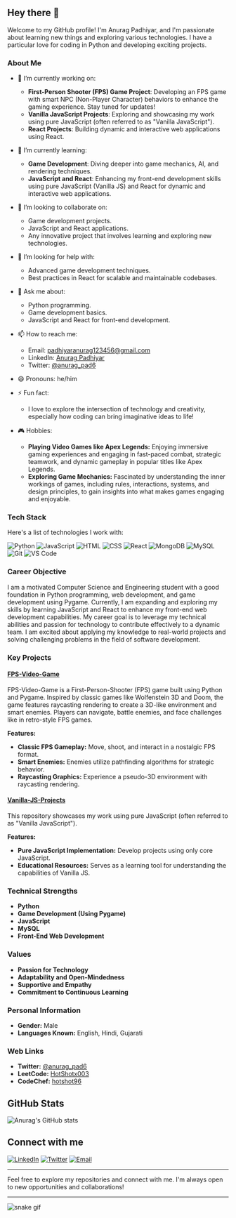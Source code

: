 ## Hey there 👋

Welcome to my GitHub profile! I'm Anurag Padhiyar, and I'm passionate about learning new things and exploring various technologies. I have a particular love for coding in Python and developing exciting projects.

### About Me
- 🔭 I’m currently working on:
  - **First-Person Shooter (FPS) Game Project**: Developing an FPS game with smart NPC (Non-Player Character) behaviors to enhance the gaming experience. Stay tuned for updates!
  - **Vanilla JavaScript Projects**: Exploring and showcasing my work using pure JavaScript (often referred to as "Vanilla JavaScript").
  - **React Projects**: Building dynamic and interactive web applications using React.

- 🌱 I’m currently learning:
  - **Game Development**: Diving deeper into game mechanics, AI, and rendering techniques.
  - **JavaScript and React**: Enhancing my front-end development skills using pure JavaScript (Vanilla JS) and React for dynamic and interactive web applications.

- 👯 I’m looking to collaborate on:
  - Game development projects.
  - JavaScript and React applications.
  - Any innovative project that involves learning and exploring new technologies.

- 🤔 I’m looking for help with:
  - Advanced game development techniques.
  - Best practices in React for scalable and maintainable codebases.

- 💬 Ask me about:
  - Python programming.
  - Game development basics.
  - JavaScript and React for front-end development.

- 📫 How to reach me:
  - Email: [padhiyaranurag123456@gmail.com](mailto:padhiyaranurag123456@gmail.com)
  - LinkedIn: [Anurag Padhiyar](https://www.linkedin.com/in/anurag-padhiyar-149210257)
  - Twitter: [@anurag_pad6](https://x.com/anurag_pad6)

- 😄 Pronouns: he/him

- ⚡ Fun fact:
  - I love to explore the intersection of technology and creativity, especially how coding can bring imaginative ideas to life!

- 🎮 Hobbies:
  - **Playing Video Games like Apex Legends:** Enjoying immersive gaming experiences and engaging in fast-paced combat, strategic teamwork, and dynamic gameplay in popular titles like Apex Legends.
  - **Exploring Game Mechanics:** Fascinated by understanding the inner workings of games, including rules, interactions, systems, and design principles, to gain insights into what makes games engaging and enjoyable.

### Tech Stack
Here's a list of technologies I work with:

<p align="left">
  <img src="https://img.shields.io/badge/-Python-3776AB?style=for-the-badge&logo=Python&logoColor=white" alt="Python"/>
  <img src="https://img.shields.io/badge/-JavaScript-F7DF1E?style=for-the-badge&logo=JavaScript&logoColor=black" alt="JavaScript"/>
  <img src="https://img.shields.io/badge/-HTML-E34F26?style=for-the-badge&logo=HTML5&logoColor=white" alt="HTML"/>
  <img src="https://img.shields.io/badge/-CSS-1572B6?style=for-the-badge&logo=CSS3&logoColor=white" alt="CSS"/>
  <img src="https://img.shields.io/badge/-React-61DAFB?style=for-the-badge&logo=React&logoColor=black" alt="React"/>
  <img src="https://img.shields.io/badge/-MongoDB-47A248?style=for-the-badge&logo=MongoDB&logoColor=white" alt="MongoDB"/>
  <img src="https://img.shields.io/badge/-MySQL-4479A1?style=for-the-badge&logo=MySQL&logoColor=white" alt="MySQL"/>
  <img src="https://img.shields.io/badge/-Git-F05032?style=for-the-badge&logo=Git&logoColor=white" alt="Git"/>
  <img src="https://img.shields.io/badge/-VS%20Code-007ACC?style=for-the-badge&logo=Visual%20Studio%20Code&logoColor=white" alt="VS Code"/>
</p>

### Career Objective
I am a motivated Computer Science and Engineering student with a good foundation in Python programming, web development, and game development using Pygame. Currently, I am expanding and exploring my skills by learning JavaScript and React to enhance my front-end web development capabilities. My career goal is to leverage my technical abilities and passion for technology to contribute effectively to a dynamic team. I am excited about applying my knowledge to real-world projects and solving challenging problems in the field of software development.

### Key Projects
#### [FPS-Video-Game](https://github.com/HotShot003/FPS-Video-Game)
FPS-Video-Game is a First-Person-Shooter (FPS) game built using Python and Pygame. Inspired by classic games like Wolfenstein 3D and Doom, the game features raycasting rendering to create a 3D-like environment and smart enemies. Players can navigate, battle enemies, and face challenges like in retro-style FPS games.

**Features:**
- **Classic FPS Gameplay:** Move, shoot, and interact in a nostalgic FPS format.
- **Smart Enemies:** Enemies utilize pathfinding algorithms for strategic behavior.
- **Raycasting Graphics:** Experience a pseudo-3D environment with raycasting rendering.

#### [Vanilla-JS-Projects](https://github.com/HotShot003/Vanilla-JavaScript-Projects)
This repository showcases my work using pure JavaScript (often referred to as "Vanilla JavaScript").

**Features:**
- **Pure JavaScript Implementation:** Develop projects using only core JavaScript.
- **Educational Resources:** Serves as a learning tool for understanding the capabilities of Vanilla JS.

### Technical Strengths
- **Python**
- **Game Development (Using Pygame)**
- **JavaScript**
- **MySQL**
- **Front-End Web Development**

### Values
- **Passion for Technology**
- **Adaptability and Open-Mindedness**
- **Supportive and Empathy**
- **Commitment to Continuous Learning**

### Personal Information
- **Gender:** Male
- **Languages Known:** English, Hindi, Gujarati

### Web Links
- **Twitter:** [@anurag_pad6](https://x.com/anurag_pad6)
- **LeetCode:** [HotShotx003](https://leetcode.com/u/HotShotx003/)
- **CodeChef:** [hotshot96](https://www.codechef.com/users/hotshot96)

## GitHub Stats
![Anurag's GitHub stats](https://github-readme-stats.vercel.app/api?username=HotShot003&show_icons=true&theme=radical)


## Connect with me
[![LinkedIn](https://img.shields.io/badge/-LinkedIn-blue?style=flat&logo=Linkedin&logoColor=white)](https://www.linkedin.com/in/anurag-padhiyar-149210257)
[![Twitter](https://img.shields.io/badge/-Twitter-blue?style=flat&logo=Twitter&logoColor=white)](https://x.com/anurag_pad6)
[![Email](https://img.shields.io/badge/-Email-blue?style=flat&logo=Gmail&logoColor=white)](mailto:padhiyaranurag123456@gmail.com)

---

Feel free to explore my repositories and connect with me. I'm always open to new opportunities and collaborations!

---

![snake gif](https://github.com/HotShot003/HotShot003/blob/output/github-contribution-grid-snake.gif)
